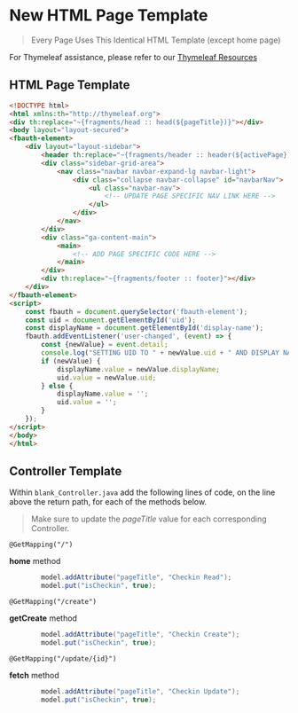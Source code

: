 # New HTML Page Template

> Every Page Uses This Identical HTML Template (except home page)

For Thymeleaf assistance, please refer to our [Thymeleaf Resources](../docs/RESOURCES.md#thymeleaf)

## HTML Page Template

```HTML
<!DOCTYPE html>
<html xmlns:th="http://thymeleaf.org">
<div th:replace="~{fragments/head :: head(${pageTitle})}"></div>
<body layout="layout-secured">
<fbauth-element>
    <div layout="layout-sidebar">
        <header th:replace="~{fragments/header :: header(${activePage})}"></header>
        <div class="sidebar-grid-area">
            <nav class="navbar navbar-expand-lg navbar-light">
                <div class="collapse navbar-collapse" id="navbarNav">
                    <ul class="navbar-nav">
                        <!-- UPDATE PAGE SPECIFIC NAV LINK HERE -->
                    </ul>
                </div>
            </nav>
        </div>
        <div class="ga-content-main">
            <main>
                <!-- ADD PAGE SPECIFIC CODE HERE -->
            </main>
        </div>
        <div th:replace="~{fragments/footer :: footer}"></div>
    </div>
</fbauth-element>
<script>
    const fbauth = document.querySelector('fbauth-element');
    const uid = document.getElementById('uid');
    const displayName = document.getElementById('display-name');
    fbauth.addEventListener('user-changed', (event) => {
        const {newValue} = event.detail;
        console.log("SETTING UID TO " + newValue.uid + " AND DISPLAY NAME TO " + newValue.displayName);
        if (newValue) {
            displayName.value = newValue.displayName;
            uid.value = newValue.uid;
        } else {
            displayName.value = '';
            uid.value = '';
        }
    });
</script>
</body>
</html>
```

## Controller Template

Within `blank_Controller.java` add the following lines of code, on the line above the return path, for each of the methods below.
> Make sure to update the _pageTitle_ value for each corresponding Controller. 

`@GetMapping("/")`

**home** method
```Java
        model.addAttribute("pageTitle", "Checkin Read");
		model.put("isCheckin", true);
```

`@GetMapping("/create")`

**getCreate** method
```Java
        model.addAttribute("pageTitle", "Checkin Create");
		model.put("isCheckin", true);
```

`@GetMapping("/update/{id}")`

**fetch** method
```Java
        model.addAttribute("pageTitle", "Checkin Update");
		model.put("isCheckin", true);
```



